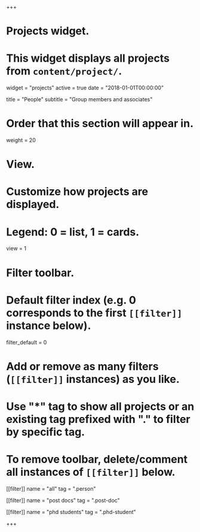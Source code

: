 +++
# Projects widget.
# This widget displays all projects from `content/project/`.
widget = "projects"
active = true
date = "2018-01-01T00:00:00"

title = "People"
subtitle = "Group members and associates"

# Order that this section will appear in.
weight = 20

# View.
# Customize how projects are displayed.
# Legend: 0 = list, 1 = cards.
view = 1

# Filter toolbar.

# Default filter index (e.g. 0 corresponds to the first `[[filter]]` instance below).
filter_default = 0

# Add or remove as many filters (`[[filter]]` instances) as you like.
# Use "*" tag to show all projects or an existing tag prefixed with "." to filter by specific tag.
# To remove toolbar, delete/comment all instances of `[[filter]]` below.
[[filter]]
  name = "all"
  tag = ".person"

[[filter]]
  name = "post docs"
  tag = ".post-doc"

[[filter]]
  name = "phd students"
  tag = ".phd-student"

+++

